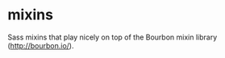 mixins
======

Sass mixins that play nicely on top of the Bourbon mixin library (http://bourbon.io/).
